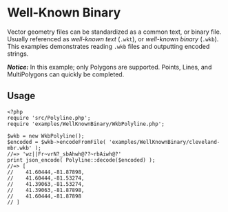 # Well-Known Binary

Vector geometry files can be standardized as a common text, or binary file.
Usually referenced as *well-known text* (`.wkt`), or *well-known binary* (`.wkb`).
This examples demonstrates reading `.wkb` files and outputting encoded strings.

***Notice:***
In this example; only Polygons are supported. Points, Lines, and MultiPolygons
can quickly be completed.

## Usage

    <?php
    require 'src/Polyline.php';
    require 'examples/WellKnownBinary/WkbPolyline.php';
    
    $wkb = new WkbPolyline();
    $encoded = $wkb->encodeFromFile( 'examples/WellKnownBinary/cleveland-mbr.wkb' );
    //=> 'wz||Fr~vrN?_sbAhwh@??~rbAiwh@?'
    print json_encode( Polyline::decode($encoded) );
    //=> [
    //    41.60444,-81.87898,
    //    41.60444,-81.53274,
    //    41.39063,-81.53274,
    //    41.39063,-81.87898,
    //    41.60444,-81.87898
    // ]
